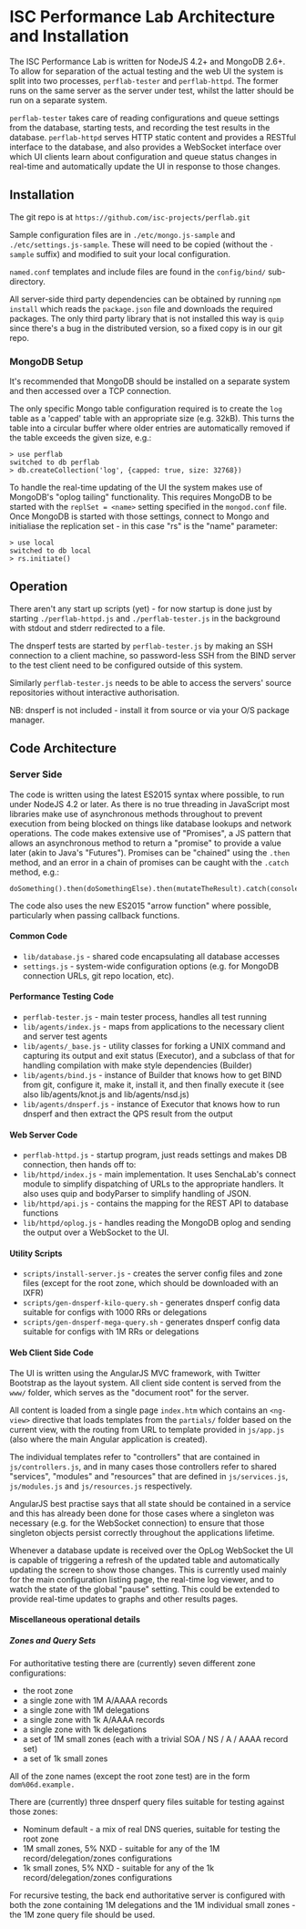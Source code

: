 ISC Performance Lab Architecture and Installation
=================================================

The ISC Performance Lab is written for NodeJS 4.2+ and MongoDB 2.6+.  To
allow for separation of the actual testing and the web UI the system is
split into two processes, `perflab-tester` and `perflab-httpd`.  The
former runs on the same server as the server under test, whilst the
latter should be run on a separate system.

`perflab-tester` takes care of reading configurations and queue settings
from the database, starting tests, and recording the test results in the
database.  `perflab-httpd` serves HTTP static content and provides a
RESTful interface to the database, and also provides a WebSocket
interface over which UI clients learn about configuration and queue
status changes in real-time and automatically update the UI in response
to those changes.

Installation
------------

The git repo is at `https://github.com/isc-projects/perflab.git`

Sample configuration files are in `./etc/mongo.js-sample` and
`./etc/settings.js-sample`.  These will need to be copied
(without the `-sample` suffix) and modified to suit your
local configuration.

`named.conf` templates and include files are found in the
`config/bind/` sub-directory.

All server-side third party dependencies can be obtained by running
`npm install` which reads the `package.json` file and downloads the
required packages. The only third party library that is not installed
this way is `quip` since there's a bug in the distributed version, so
a fixed copy is in our git repo.

### MongoDB Setup

It's recommended that MongoDB should be installed on a separate system
and then accessed over a TCP connection.

The only specific Mongo table configuration required is to create the
`log` table as a 'capped' table with an appropriate size (e.g. 32kB).
This turns the table into a circular buffer where older entries are
automatically removed if the table exceeds the given size, e.g.:

    > use perflab
    switched to db perflab
    > db.createCollection('log', {capped: true, size: 32768})

To handle the real-time updating of the UI the system makes use of
MongoDB's "oplog tailing" functionality. This requires MongoDB to be
started with the `replSet = <name>` setting specified in the
`mongod.conf` file.  Once MongoDB is started with those settings,
connect to Mongo and initialiase the replication set - in this case "rs"
is the "name" parameter:

    > use local
    switched to db local
    > rs.initiate()

Operation
---------

There aren't any start up scripts (yet) - for now startup is done just
by starting `./perflab-httpd.js` and `./perflab-tester.js` in the
background with stdout and stderr redirected to a file.

The dnsperf tests are started by `perflab-tester.js` by making an SSH
connection to a client machine, so password-less SSH from the BIND
server to the test client need to be configured outside of this system.

Similarly `perflab-tester.js` needs to be able to access the servers'
source repositories without interactive authorisation.

NB: dnsperf is not included - install it from source or via your O/S
package manager.

Code Architecture
-----------------

### Server Side

The code is written using the latest ES2015 syntax where possible, to
run under NodeJS 4.2 or later.  As there is no true threading in
JavaScript most libraries make use of asynchronous methods throughout to
prevent execution from being blocked on things like database lookups and
network operations. The code makes extensive use of "Promises", a JS
pattern that allows an asynchronous method to return a "promise" to
provide a value later (akin to Java's "Futures"). Promises can be
"chained" using the `.then` method, and an error in a chain of promises
can be caught with the `.catch` method, e.g.:

    doSomething().then(doSomethingElse).then(mutateTheResult).catch(console.error);

The code also uses the new ES2015 "arrow function" where possible,
particularly when passing callback functions.

#### Common Code

* `lib/database.js` - shared code encapsulating all database accesses
* `settings.js` - system-wide configuration options (e.g. for MongoDB connection URLs, git repo location, etc).

#### Performance Testing Code

* `perflab-tester.js` - main tester process, handles all test running
* `lib/agents/index.js` - maps from applications to the necessary client and server test agents
* `lib/agents/_base.js` - utility classes for forking a UNIX command and capturing its output and exit status (Executor), and a subclass of that for handling compilation with make style dependencies (Builder)
* `lib/agents/bind.js` - instance of Builder that knows how to get BIND from git, configure it, make it, install it, and then finally execute it (see also lib/agents/knot.js and lib/agents/nsd.js)
* `lib/agents/dnsperf.js` - instance of Executor that knows how to run dnsperf and then extract the QPS result from the output

#### Web Server Code

* `perflab-httpd.js` - startup program, just reads settings and makes DB connection, then hands off to:
* `lib/httpd/index.js` - main implementation. It uses SenchaLab's
connect module to simplify dispatching of URLs to the appropriate
handlers. It also uses quip and bodyParser to simplify handling of JSON.
* `lib/httpd/api.js` - contains the mapping for the REST API to database
functions
* `lib/httpd/oplog.js` - handles reading the MongoDB oplog and sending the output over a WebSocket to the UI.

#### Utility Scripts

* `scripts/install-server.js` - creates the server config files and zone files (except for the root zone, which should be downloaded with an IXFR)
* `scripts/gen-dnsperf-kilo-query.sh` - generates dnsperf config data suitable for configs with 1000 RRs or delegations
* `scripts/gen-dnsperf-mega-query.sh` - generates dnsperf config data suitable for configs with 1M RRs or delegations

#### Web Client Side Code

The UI is written using the AngularJS MVC framework, with Twitter
Bootstrap as the layout system.  All client side content is served from
the `www/` folder, which serves as the "document root" for the server.

All content is loaded from a single page `index.htm` which contains an
`<ng-view>` directive that loads templates from the `partials/` folder
based on the current view, with the routing from URL to template
provided in `js/app.js` (also where the main Angular application is
created).

The individual templates refer to "controllers" that are contained in
`js/controllers.js`, and in many cases those controllers refer to shared
"services", "modules" and "resources" that are defined in
`js/services.js`, `js/modules.js` and `js/resources.js` respectively.

AngularJS best practise says that all state should be contained in a
service and this has already been done for those cases where a singleton
was necessary (e.g. for the WebSocket connection) to ensure that those
singleton objects persist correctly throughout the applications
lifetime.

Whenever a database update is received over the OpLog WebSocket the UI
is capable of triggering a refresh of the updated table and
automatically updating the screen to show those changes. This is
currently used mainly for the main configuration listing page, the
real-time log viewer, and to watch the state of the global "pause"
setting. This could be extended to provide real-time updates to graphs
and other results pages.

#### Miscellaneous operational details

##### Zones and Query Sets

For authoritative testing there are (currently) seven different zone
configurations:

* the root zone
* a single zone with 1M A/AAAA records
* a single zone with 1M delegations
* a single zone with 1k A/AAAA records
* a single zone with 1k delegations
* a set of 1M small zones (each with a trivial SOA / NS / A / AAAA record set)
* a set of 1k small zones

All of the zone names (except the root zone test) are in the form
`dom%06d.example.`

There are (currently) three dnsperf query files suitable for testing
against those zones:

* Nominum default - a mix of real DNS queries, suitable for testing the
root zone
* 1M small zones, 5% NXD - suitable for any of the 1M
record/delegation/zones configurations
* 1k small zones, 5% NXD - suitable for any of the 1k
record/delegation/zones configurations

For recursive testing, the back end authoritative server is configured
with both the zone containing 1M delegations and the 1M individual small
zones  - the 1M zone query file should be used.
